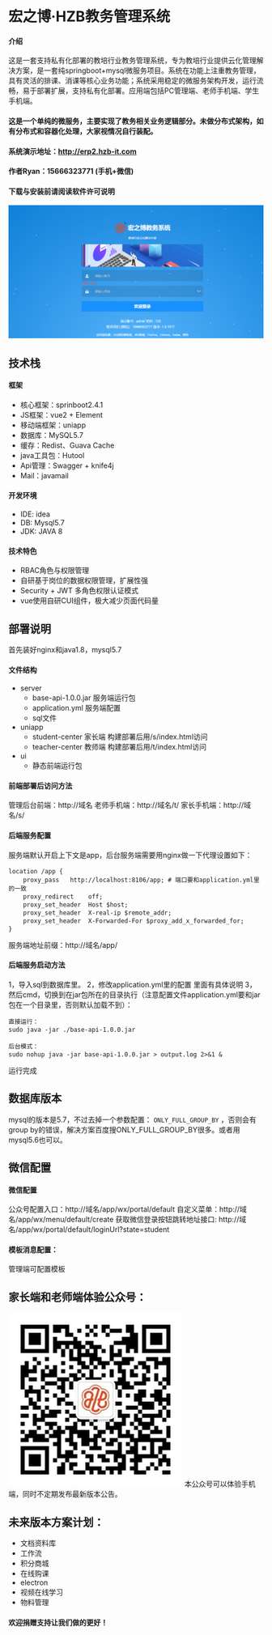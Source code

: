 # 宏之博·HZB教务管理系统

#### 介绍
这是一套支持私有化部署的教培行业教务管理系统，专为教培行业提供云化管理解决方案，是一套纯springboot+mysql微服务项目。系统在功能上注重教务管理，具有灵活的排课、消课等核心业务功能；系统采用稳定的微服务架构开发，运行流畅，易于部署扩展，支持私有化部署。应用端包括PC管理端、老师手机端、学生手机端。
#### 这是一个单纯的微服务，主要实现了教务相关业务逻辑部分。未做分布式架构，如有分布式和容器化处理，大家视情况自行装配。
#### 系统演示地址：http://erp2.hzb-it.com
#### 作者Ryan：15666323771 (手机+微信)
#### 下载与安装前请阅读软件许可说明
![输入图片说明](%E5%BE%AE%E4%BF%A1%E6%88%AA%E5%9B%BE_20211119235728.png)
## 技术栈

#### 框架
- 核心框架：sprinboot2.4.1
- JS框架：vue2 + Element
- 移动端框架：uniapp
- 数据库：MySQL5.7
- 缓存：Redist、Guava Cache
- java工具包：Hutool
- Api管理：Swagger + knife4j
- Mail：javamail

#### 开发环境

- IDE: idea
- DB: Mysql5.7
- JDK: JAVA 8

#### 技术特色

- RBAC角色与权限管理
- 自研基于岗位的数据权限管理，扩展性强
- Security + JWT 多角色权限认证模式
- vue使用自研CUI组件，极大减少页面代码量

## 部署说明
首先装好nginx和java1.8，mysql5.7

#### 文件结构
 - server
   - base-api-1.0.0.jar 服务端运行包
   - application.yml 服务端配置
   - sql文件
 - uniapp
   - student-center 家长端  构建部署后用/s/index.html访问
   - teacher-center 教师端  构建部署后用/t/index.html访问
 - ui
   - 静态前端运行包
   
#### 前端部署后访问方法

管理后台前端：http://域名
老师手机端：http://域名/t/
家长手机端：http://域名/s/

#### 后端服务配置
服务端默认开启上下文是app，后台服务端需要用nginx做一下代理设置如下：
```
location /app {
    proxy_pass   http://localhost:8106/app; # 端口要和application.yml里的一致
    proxy_redirect    off;
    proxy_set_header  Host $host;
    proxy_set_header  X-real-ip $remote_addr;
    proxy_set_header  X-Forwarded-For $proxy_add_x_forwarded_for;
}
```
服务端地址前缀：http://域名/app/

#### 后端服务启动方法

1，导入sql到数据库里。
2，修改application.yml里的配置 里面有具体说明
3，然后cmd，切换到在jar包所在的目录执行（注意配置文件application.yml要和jar包在一个目录里，否则默认加载不到）：
```
直接运行：
sudo java -jar ./base-api-1.0.0.jar

后台模式：
sudo nohup java -jar base-api-1.0.0.jar > output.log 2>&1 &
```
运行完成

## 数据库版本
mysql的版本是5.7，不过去掉一个参数配置： `ONLY_FULL_GROUP_BY` ，否则会有group by的错误，解决方案百度搜ONLY_FULL_GROUP_BY很多。或者用mysql5.6也可以。

## 微信配置

#### 微信配置
公众号配置入口：http://域名/app/wx/portal/default
自定义菜单：http://域名/app/wx/menu/default/create
获取微信登录按钮跳转地址接口: http://域名/app/wx/portal/default/loginUrl?state=student

#### 模板消息配置：
管理端可配置模板

## 家长端和老师端体验公众号：
![输入图片说明](HZB%E5%85%AC%E4%BC%97%E5%8F%B7.jpg)
本公众号可以体验手机端，同时不定期发布最新版本公告。

## 未来版本方案计划：

- 文档资料库
- 工作流
- 积分商城
- 在线购课
- electron
- 视频在线学习
- 物料管理

#### 欢迎捐赠支持让我们做的更好！